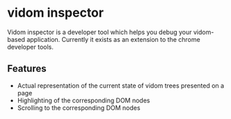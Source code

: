 # vidom inspector

Vidom inspector is a developer tool which helps you debug your vidom-based application. Currently it exists as an extension to the chrome developer tools.

## Features
  * Actual representation of the current state of vidom trees presented on a page
  * Highlighting of the corresponding DOM nodes
  * Scrolling to the corresponding DOM nodes
